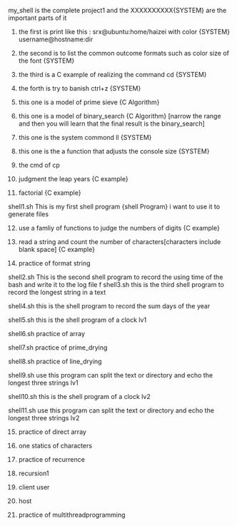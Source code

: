 my_shell is the complete project1 and the   XXXXXXXXXX{SYSTEM} are the important parts of it 

1. the first is print like this : srx@ubuntu:home/haizei   with color  {SYSTEM}
                                 username@hostname:dir   
2. the second is to list the common outcome formats   such as color size of the font  {SYSTEM}

3. the third is a C example of realizing the command cd  {SYSTEM}

4. the forth is try to banish ctrl+z    {SYSTEM}

5. this one is a model of prime sieve    {C Algorithm}

6. this one is a model of binary_search   {C Algorithm}
[narrow the range and then you will learn that the final result is the binary_search]

7. this one is the system commond ll {SYSTEM}

8. this one is the a function that adjusts the console size  {SYSTEM}

9. the cmd of cp

10. judgment the leap years {C example}

11. factorial {C example}

shell1.sh This is my first shell program {shell Program} i want to use it to generate files

12. use a famliy of functions to judge the numbers of digits {C example}

13. read a string and count the number of characters[characters include blank space] {C example}

14. practice of format string

shell2.sh This is the second shell program to record the using time of the bash and write it to the log file
f
shell3.sh this is the third shell program to record the longest string in a text

shell4.sh this is the shell program to record the sum days of the year

shell5.sh this is the shell program of a clock lv1

shell6.sh practice of array

shell7.sh practice of prime_drying

shell8.sh practice of line_drying

shell9.sh use this program can split the text or directory and echo the longest three strings lv1

shell10.sh this is the shell program of a clock lv2

shell11.sh use this program can split the text or directory and echo the longest three strings lv2

15. practice of direct array

16. one statics of characters

17. practice of recurrence

18. recursion1

19. client user

20. host 

21. practice of multithreadprogramming

